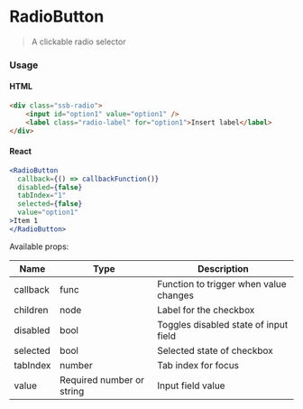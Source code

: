 RadioButton
========

> A clickable radio selector

### Usage

#### HTML

```html
<div class="ssb-radio">
    <input id="option1" value="option1" />
    <label class="radio-label" for="option1">Insert label</label>
</div>
```

#### React

```jsx harmony
<RadioButton
  callback={() => callbackFunction()}
  disabled={false}
  tabIndex="1"
  selected={false}
  value="option1"
>Item 1
</RadioButton>
```

Available props:

| Name       | Type           | Description  |
| ---------- | ------------- | ----- |
| callback   | func | Function to trigger when value changes |
| children | node | Label for the checkbox |
| disabled | bool | Toggles disabled state of input field |
| selected | bool | Selected state of checkbox |
| tabIndex | number | Tab index for focus |
| value | Required number or string | Input field value |
